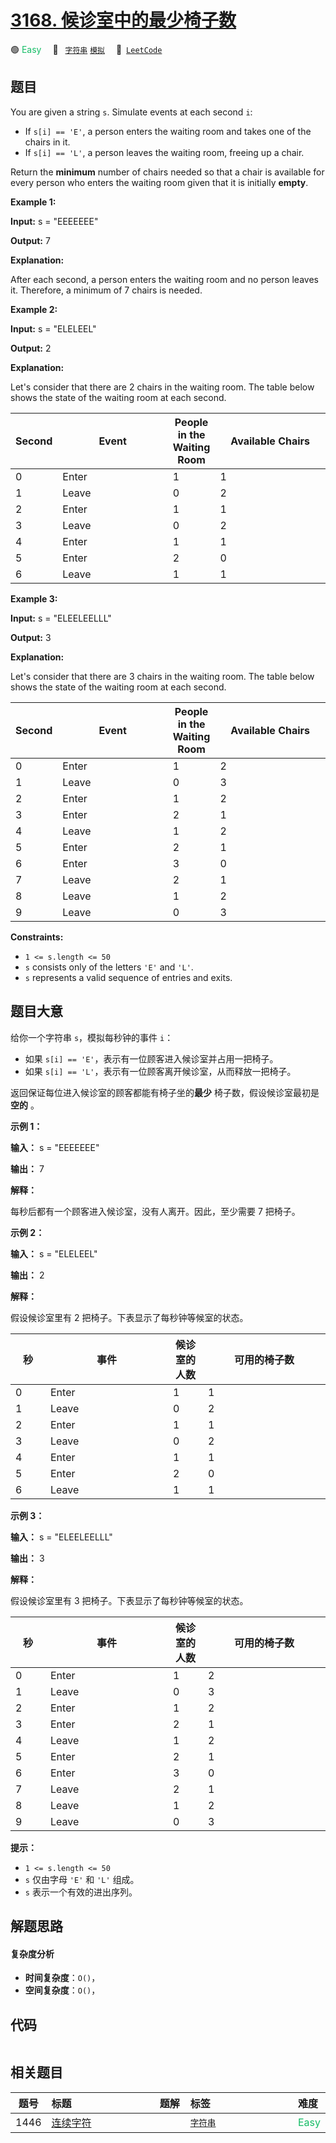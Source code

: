 # [3168. 候诊室中的最少椅子数](https://leetcode.com/problems/minimum-number-of-chairs-in-a-waiting-room)

🟢 <font color=#15bd66>Easy</font>&emsp; 🔖&ensp; [`字符串`](/leetcode-js/outline/tag/string.md) [`模拟`](/leetcode-js/outline/tag/simulation.md)&emsp; 🔗&ensp;[`LeetCode`](https://leetcode.com/problems/minimum-number-of-chairs-in-a-waiting-room)

## 题目

You are given a string `s`. Simulate events at each second `i`:

  * If `s[i] == 'E'`, a person enters the waiting room and takes one of the chairs in it.
  * If `s[i] == 'L'`, a person leaves the waiting room, freeing up a chair.

Return the **minimum** number of chairs needed so that a chair is available
for every person who enters the waiting room given that it is initially
**empty**.



**Example 1:**

**Input:** s = "EEEEEEE"

**Output:** 7

**Explanation:**

After each second, a person enters the waiting room and no person leaves it.
Therefore, a minimum of 7 chairs is needed.

**Example 2:**

**Input:** s = "ELELEEL"

**Output:** 2

**Explanation:**

Let's consider that there are 2 chairs in the waiting room. The table below
shows the state of the waiting room at each second.

Second | Event | People in the Waiting Room | Available Chairs  
---|---|---|---  
0 | Enter | 1 | 1  
1 | Leave | 0 | 2  
2 | Enter | 1 | 1  
3 | Leave | 0 | 2  
4 | Enter | 1 | 1  
5 | Enter | 2 | 0  
6 | Leave | 1 | 1  
  
**Example 3:**

**Input:** s = "ELEELEELLL"

**Output:** 3

**Explanation:**

Let's consider that there are 3 chairs in the waiting room. The table below
shows the state of the waiting room at each second.

Second | Event | People in the Waiting Room | Available Chairs  
---|---|---|---  
0 | Enter | 1 | 2  
1 | Leave | 0 | 3  
2 | Enter | 1 | 2  
3 | Enter | 2 | 1  
4 | Leave | 1 | 2  
5 | Enter | 2 | 1  
6 | Enter | 3 | 0  
7 | Leave | 2 | 1  
8 | Leave | 1 | 2  
9 | Leave | 0 | 3  
  


**Constraints:**

  * `1 <= s.length <= 50`
  * `s` consists only of the letters `'E'` and `'L'`.
  * `s` represents a valid sequence of entries and exits.


## 题目大意

给你一个字符串 `s`，模拟每秒钟的事件 `i`：

  * 如果 `s[i] == 'E'`，表示有一位顾客进入候诊室并占用一把椅子。
  * 如果 `s[i] == 'L'`，表示有一位顾客离开候诊室，从而释放一把椅子。

返回保证每位进入候诊室的顾客都能有椅子坐的**最少** 椅子数，假设候诊室最初是 **空的** 。



**示例 1：**

**输入：** s = "EEEEEEE"

**输出：** 7

**解释：**

每秒后都有一个顾客进入候诊室，没有人离开。因此，至少需要 7 把椅子。

**示例 2：**

**输入：** s = "ELELEEL"

**输出：** 2

**解释：**

假设候诊室里有 2 把椅子。下表显示了每秒钟等候室的状态。

秒 | 事件 | 候诊室的人数 | 可用的椅子数  
---|---|---|---  
0 | Enter | 1 | 1  
1 | Leave | 0 | 2  
2 | Enter | 1 | 1  
3 | Leave | 0 | 2  
4 | Enter | 1 | 1  
5 | Enter | 2 | 0  
6 | Leave | 1 | 1  
  
**示例 3：**

**输入：** s = "ELEELEELLL"

**输出：** 3

**解释：**

假设候诊室里有 3 把椅子。下表显示了每秒钟等候室的状态。

秒 | 事件 | 候诊室的人数 | 可用的椅子数  
---|---|---|---  
0 | Enter | 1 | 2  
1 | Leave | 0 | 3  
2 | Enter | 1 | 2  
3 | Enter | 2 | 1  
4 | Leave | 1 | 2  
5 | Enter | 2 | 1  
6 | Enter | 3 | 0  
7 | Leave | 2 | 1  
8 | Leave | 1 | 2  
9 | Leave | 0 | 3  
  


**提示：**

  * `1 <= s.length <= 50`
  * `s` 仅由字母 `'E'` 和 `'L'` 组成。
  * `s` 表示一个有效的进出序列。


## 解题思路

#### 复杂度分析

- **时间复杂度**：`O()`，
- **空间复杂度**：`O()`，

## 代码

```javascript

```

## 相关题目

<!-- prettier-ignore -->
| 题号 | 标题 | 题解 | 标签 | 难度 |
| :------: | :------ | :------: | :------ | :------ |
| 1446 | [连续字符](https://leetcode.com/problems/consecutive-characters) |  |  [`字符串`](/leetcode-js/outline/tag/string.md) | <font color=#15bd66>Easy</font> |

<style>
.blue {
    background-color: #096dd9;
    padding: 0.25rem 0.5rem;
    margin: 0;
    font-size: 0.85em;
    border-radius: 3px;
    color: white;
    font-weight: 500;
}
table th:first-of-type { width: 10%; }
table th:nth-of-type(2) { width: 35%; }
table th:nth-of-type(3) { width: 10%; }
table th:nth-of-type(4) { width: 35%; }
table th:nth-of-type(5) { width: 10%; }
</style>
